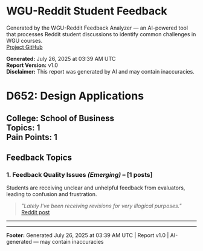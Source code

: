 # WGU-Reddit Student Feedback

Generated by the WGU-Reddit Feedback Analyzer — an AI-powered tool that processes Reddit student discussions to identify common challenges in WGU courses.  
[Project GitHub](https://wgudataninja.github.io/wgu-reddit-monitoring-pipeline/)

**Generated:** July 26, 2025 at 03:39 AM UTC  
**Report Version:** v1.0  
**Disclaimer:** This report was generated by AI and may contain inaccuracies.  
# D652: Design Applications
**College:** School of Business  
**Topics:** 1  
**Pain Points:** 1  
---
## Feedback Topics
### 1. Feedback Quality Issues _(Emerging)_ – [1 posts]
Students are receiving unclear and unhelpful feedback from evaluators, leading to confusion and frustration.  
> _"Lately I've been receiving revisions for very illogical purposes."_  
> [Reddit post](https://reddit.com/comments/1l2m727)  
---
---
**Footer:** Generated July 26, 2025 at 03:39 AM UTC | Report v1.0 | AI-generated — may contain inaccuracies  